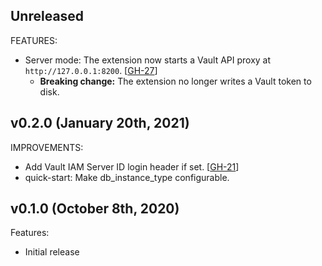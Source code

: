 ## Unreleased

FEATURES:

* Server mode: The extension now starts a Vault API proxy at `http://127.0.0.1:8200`. [[GH-27](https://github.com/hashicorp/vault-lambda-extension/pull/27)]
  * **Breaking change:** The extension no longer writes a Vault token to disk.

## v0.2.0 (January 20th, 2021)

IMPROVEMENTS:

* Add Vault IAM Server ID login header if set. [[GH-21](https://github.com/hashicorp/vault-lambda-extension/pull/21)]
* quick-start: Make db_instance_type configurable.

## v0.1.0 (October 8th, 2020)

Features:

* Initial release
